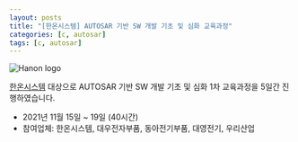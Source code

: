 ```yaml
---
layout: posts
title: "[한온시스템] AUTOSAR 기반 SW 개발 기초 및 심화 교육과정"
categories: [c, autosar]
tags: [c, autosar]
---
```


![Hanon logo](/_post/hanon_logo.png)

[한온시스템](https://www.hanonsystems.com/) 대상으로 AUTOSAR 기반 SW 개발 기초 및 심화 1차 교육과정을 5일간 진행하였습니다.

- 2021년 11월 15일 ~ 19일 (40시간)
- 참여업체: 한온시스템, 대우전자부품, 동아전기부품, 대영전기, 우리산업




